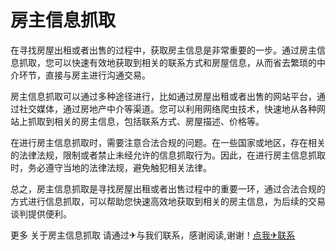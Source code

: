 # 房主信息抓取

在寻找房屋出租或者出售的过程中，获取房主信息是非常重要的一步。通过房主信息抓取，您可以快速有效地获取到相关的联系方式和房屋信息，从而省去繁琐的中介环节，直接与房主进行沟通交易。

房主信息抓取可以通过多种途径进行，比如通过房屋出租或者出售的网站平台，通过社交媒体，通过房地产中介等渠道。您可以利用网络爬虫技术，快速地从各种网站上抓取到相关的房主信息，包括联系方式、房屋描述、价格等。

在进行房主信息抓取时，需要注意合法合规的问题。在一些国家或地区，存在相关的法律法规，限制或者禁止未经允许的信息抓取行为。因此，在进行房主信息抓取时，务必遵守当地的法律法规，避免触犯相关法律。

总之，房主信息抓取是寻找房屋出租或者出售过程中的重要一环，通过合法合规的方式进行信息抓取，可以帮助您快速高效地获取到相关的房主信息，为后续的交易谈判提供便利。

更多 关于房主信息抓取 请通过✈与我们联系，感谢阅读,谢谢！[点我✈联系](https://sms.k02.cc)